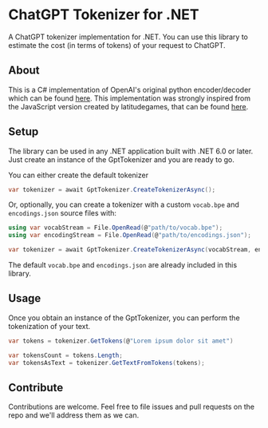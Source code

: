 # ChatGPT Tokenizer for .NET

A ChatGPT tokenizer implementation for .NET.
You can use this library to estimate the cost (in terms of tokens) of your request to ChatGPT.

## About
This is a C# implementation of OpenAI's original python encoder/decoder which can be found [here](https://github.com/openai/gpt-2). This implementation was strongly inspired from the JavaScript version created by latitudegames, that can be found [here](https://github.com/latitudegames/GPT-3-Encoder).


## Setup

The library can be used in any .NET application built with .NET 6.0 or later. Just create an instance of the GptTokenizer and you are ready to go.

You can either create the default tokenizer

```csharp
var tokenizer = await GptTokenizer.CreateTokenizerAsync();
```

Or, optionally, you can create a tokenizer with a custom `vocab.bpe` and `encodings.json` source files with:
```csharp
using var vocabStream = File.OpenRead(@"path/to/vocab.bpe");
using var encodingStream = File.OpenRead(@"path/to/encodings.json");

var tokenizer = await GptTokenizer.CreateTokenizerAsync(vocabStream, encodingsStream);
```
The default `vocab.bpe` and `encodings.json` are already included in this library.

## Usage

Once you obtain an instance of the GptTokenizer, you can perform the tokenization of your text.
```csharp
var tokens = tokenizer.GetTokens(@"Lorem ipsum dolor sit amet")

var tokensCount = tokens.Length;
var tokensAsText = tokenizer.GetTextFromTokens(tokens);
```


## Contribute

Contributions are welcome. Feel free to file issues and pull requests on the repo and we'll address them as we can. 